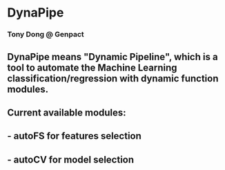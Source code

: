 # DynaPipe
### Tony Dong @ Genpact
## DynaPipe means "Dynamic Pipeline", which is a tool to automate the Machine Learning classification/regression with dynamic function modules. 
## Current available modules: 
## - autoFS for features selection
## - autoCV for model selection